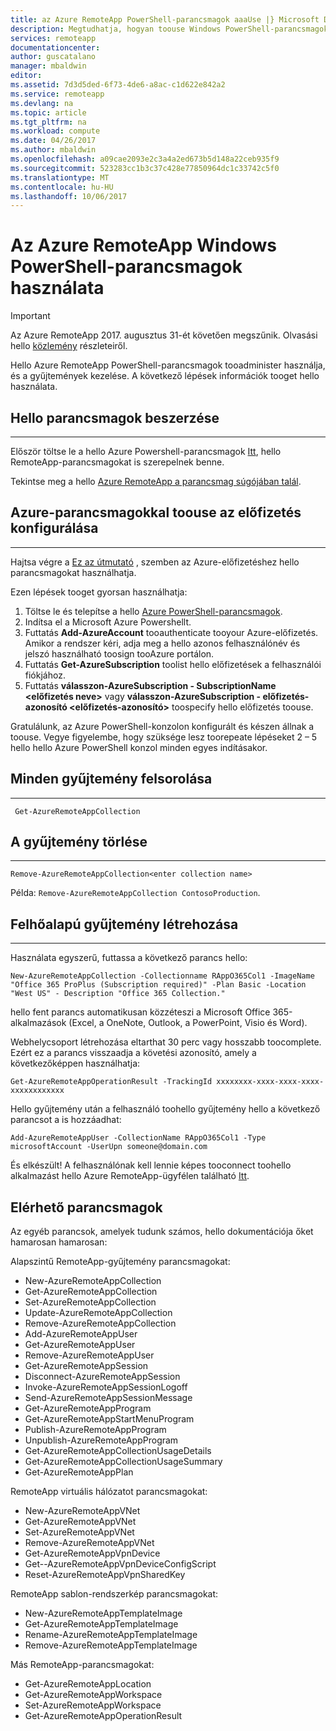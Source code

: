 ```yaml
---
title: az Azure RemoteApp PowerShell-parancsmagok aaaUse |} Microsoft Docs
description: Megtudhatja, hogyan toouse Windows PowerShell-parancsmagok az Azure Remoteappban.
services: remoteapp
documentationcenter: 
author: guscatalano
manager: mbaldwin
editor: 
ms.assetid: 7d3d5ded-6f73-4de6-a8ac-c1d622e842a2
ms.service: remoteapp
ms.devlang: na
ms.topic: article
ms.tgt_pltfrm: na
ms.workload: compute
ms.date: 04/26/2017
ms.author: mbaldwin
ms.openlocfilehash: a09cae2093e2c3a4a2ed673b5d148a22ceb935f9
ms.sourcegitcommit: 523283cc1b3c37c428e77850964dc1c33742c5f0
ms.translationtype: MT
ms.contentlocale: hu-HU
ms.lasthandoff: 10/06/2017
---
```

# <a name="use-windows-powershell-cmdlets-with-azure-remoteapp"></a>Az Azure RemoteApp Windows PowerShell-parancsmagok használata
> [!IMPORTANT]
> Az Azure RemoteApp 2017. augusztus 31-ét követően megszűnik. Olvasási hello [közlemény](https://go.microsoft.com/fwlink/?linkid=821148) részleteiről.
> 
> 

 Hello Azure RemoteApp PowerShell-parancsmagok tooadminister használja, és a gyűjtemények kezelése. A következő lépések információk tooget hello használata.

## <a name="get-hello-cmdlets"></a>Hello parancsmagok beszerzése
- - -
Először töltse le a hello Azure Powershell-parancsmagok [Itt](http://go.microsoft.com/?linkid=9811175), hello RemoteApp-parancsmagokat is szerepelnek benne. 

Tekintse meg a hello [Azure RemoteApp a parancsmag súgójában talál](/powershell/module/azure?view=azuresmps-3.7.0).

## <a name="configure-azure-cmdlets-toouse-your-subscription"></a>Azure-parancsmagokkal toouse az előfizetés konfigurálása
- - -
Hajtsa végre a [Ez az útmutató](/powershell/azure/overview) , szemben az Azure-előfizetéshez hello parancsmagokat használhatja.

Ezen lépések tooget gyorsan használhatja:

1. Töltse le és telepítse a hello [Azure PowerShell-parancsmagok](http://go.microsoft.com/?linkid=9811175).
2. Indítsa el a Microsoft Azure Powershellt.
3. Futtatás **Add-AzureAccount** tooauthenticate tooyour Azure-előfizetés. Amikor a rendszer kéri, adja meg a hello azonos felhasználónév és jelszó használható toosign tooAzure portálon.  
4. Futtatás **Get-AzureSubscription** toolist hello előfizetések a felhasználói fiókjához. 
5. Futtatás **válasszon-AzureSubscription - SubscriptionName &lt;előfizetés neve&gt;**  vagy **válasszon-AzureSubscription - előfizetés-azonosító &lt;előfizetés-azonosító&gt;**  toospecify hello előfizetés toouse.

Gratulálunk, az Azure PowerShell-konzolon konfigurált és készen állnak a toouse. Vegye figyelembe, hogy szüksége lesz toorepeate lépéseket 2 – 5 hello hello Azure PowerShell konzol minden egyes indításakor.  


## <a name="list-all-collections"></a>Minden gyűjtemény felsorolása
- - -
     Get-AzureRemoteAppCollection

## <a name="delete-a-collection"></a>A gyűjtemény törlése
- - -
    Remove-AzureRemoteAppCollection<enter collection name>

Példa: `Remove-AzureRemoteAppCollection ContosoProduction`.

## <a name="create-a-cloud-collection"></a>Felhőalapú gyűjtemény létrehozása
- - -
Használata egyszerű, futtassa a következő parancs hello:

    New-AzureRemoteAppCollection -Collectionname RAppO365Col1 -ImageName "Office 365 ProPlus (Subscription required)" -Plan Basic -Location "West US" - Description "Office 365 Collection."

hello fent parancs automatikusan közzéteszi a Microsoft Office 365-alkalmazások (Excel, a OneNote, Outlook, a PowerPoint, Visio és Word).

Webhelycsoport létrehozása eltarthat 30 perc vagy hosszabb toocomplete. Ezért ez a parancs visszaadja a követési azonosító, amely a következőképpen használhatja:

    Get-AzureRemoteAppOperationResult -TrackingId xxxxxxxx-xxxx-xxxx-xxxx-xxxxxxxxxxxx

Hello gyűjtemény után a felhasználó toohello gyűjtemény hello a következő parancsot a is hozzáadhat:

    Add-AzureRemoteAppUser -CollectionName RAppO365Col1 -Type microsoftAccount -UserUpn someone@domain.com

És elkészült! A felhasználónak kell lennie képes tooconnect toohello alkalmazást hello Azure RemoteApp-ügyfélen található [Itt](https://www.remoteapp.windowsazure.com/).

## <a name="available-cmdlets"></a>Elérhető parancsmagok
Az egyéb parancsok, amelyek tudunk számos, hello dokumentációja őket hamarosan hamarosan:

Alapszintű RemoteApp-gyűjtemény parancsmagokat: 

* New-AzureRemoteAppCollection
* Get-AzureRemoteAppCollection
* Set-AzureRemoteAppCollection
* Update-AzureRemoteAppCollection
* Remove-AzureRemoteAppCollection
* Add-AzureRemoteAppUser
* Get-AzureRemoteAppUser
* Remove-AzureRemoteAppUser
* Get-AzureRemoteAppSession
* Disconnect-AzureRemoteAppSession
* Invoke-AzureRemoteAppSessionLogoff
* Send-AzureRemoteAppSessionMessage
* Get-AzureRemoteAppProgram
* Get-AzureRemoteAppStartMenuProgram
* Publish-AzureRemoteAppProgram
* Unpublish-AzureRemoteAppProgram
* Get-AzureRemoteAppCollectionUsageDetails
* Get-AzureRemoteAppCollectionUsageSummary
* Get-AzureRemoteAppPlan

RemoteApp virtuális hálózatot parancsmagokat:

* New-AzureRemoteAppVNet
* Get-AzureRemoteAppVNet
* Set-AzureRemoteAppVNet
* Remove-AzureRemoteAppVNet
* Get-AzureRemoteAppVpnDevice
* Get--AzureRemoteAppVpnDeviceConfigScript
* Reset-AzureRemoteAppVpnSharedKey

RemoteApp sablon-rendszerkép parancsmagokat:

* New-AzureRemoteAppTemplateImage
* Get-AzureRemoteAppTemplateImage
* Rename-AzureRemoteAppTemplateImage
* Remove-AzureRemoteAppTemplateImage

Más RemoteApp-parancsmagokat:

* Get-AzureRemoteAppLocation
* Get-AzureRemoteAppWorkspace
* Set-AzureRemoteAppWorkspace
* Get-AzureRemoteAppOperationResult

